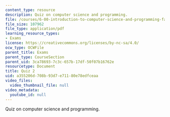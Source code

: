 ```yaml
---
content_type: resource
description: Quiz on computer science and programming.
file: /courses/6-00-introduction-to-computer-science-and-programming-fall-2008/a355206d708b93d7e71180e78edfceaa_quiz2.pdf
file_size: 107962
file_type: application/pdf
learning_resource_types:
- Exams
license: https://creativecommons.org/licenses/by-nc-sa/4.0/
ocw_type: OCWFile
parent_title: Exams
parent_type: CourseSection
parent_uid: 3ca78693-7c3c-657b-17df-50f07b16762e
resourcetype: Document
title: Quiz 2
uid: a355206d-708b-93d7-e711-80e78edfceaa
video_files:
  video_thumbnail_file: null
video_metadata:
  youtube_id: null
---
```

Quiz on computer science and programming.